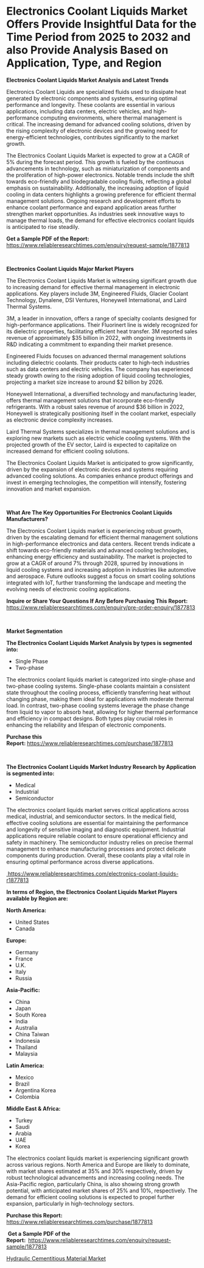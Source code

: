 <p><h1>Electronics Coolant Liquids Market Offers Provide Insightful Data for the Time Period from 2025 to 2032 and also Provide Analysis Based on Application, Type, and Region</h1></p><p><strong>Electronics Coolant Liquids Market Analysis and Latest Trends</strong></p>
<p><p>Electronics Coolant Liquids are specialized fluids used to dissipate heat generated by electronic components and systems, ensuring optimal performance and longevity. These coolants are essential in various applications, including data centers, electric vehicles, and high-performance computing environments, where thermal management is critical. The increasing demand for advanced cooling solutions, driven by the rising complexity of electronic devices and the growing need for energy-efficient technologies, contributes significantly to the market growth.</p><p>The Electronics Coolant Liquids Market is expected to grow at a CAGR of 5% during the forecast period. This growth is fueled by the continuous advancements in technology, such as miniaturization of components and the proliferation of high-power electronics. Notable trends include the shift towards eco-friendly and biodegradable cooling fluids, reflecting a global emphasis on sustainability. Additionally, the increasing adoption of liquid cooling in data centers highlights a growing preference for efficient thermal management solutions. Ongoing research and development efforts to enhance coolant performance and expand application areas further strengthen market opportunities. As industries seek innovative ways to manage thermal loads, the demand for effective electronics coolant liquids is anticipated to rise steadily.</p></p>
<p><strong>Get a Sample PDF of the Report:&nbsp;</strong> <a href="https://www.reliableresearchtimes.com/enquiry/request-sample/1877813?utm_campaign=2007&utm_medium=2&utm_source=Github&utm_content=ia&utm_term=04022025&utm_id=electronics-coolant-liquids">https://www.reliableresearchtimes.com/enquiry/request-sample/1877813</a></p>
<p>&nbsp;</p>
<p><strong>Electronics Coolant Liquids Major Market Players</strong></p>
<p><p>The Electronics Coolant Liquids Market is witnessing significant growth due to increasing demand for effective thermal management in electronic applications. Key players include 3M, Engineered Fluids, Glacier Coolant Technology, Dynalene, DSI Ventures, Honeywell International, and Laird Thermal Systems.</p><p>3M, a leader in innovation, offers a range of specialty coolants designed for high-performance applications. Their Fluorinert line is widely recognized for its dielectric properties, facilitating efficient heat transfer. 3M reported sales revenue of approximately $35 billion in 2022, with ongoing investments in R&D indicating a commitment to expanding their market presence.</p><p>Engineered Fluids focuses on advanced thermal management solutions including dielectric coolants. Their products cater to high-tech industries such as data centers and electric vehicles. The company has experienced steady growth owing to the rising adoption of liquid cooling technologies, projecting a market size increase to around $2 billion by 2026.</p><p>Honeywell International, a diversified technology and manufacturing leader, offers thermal management solutions that incorporate eco-friendly refrigerants. With a robust sales revenue of around $36 billion in 2022, Honeywell is strategically positioning itself in the coolant market, especially as electronic device complexity increases.</p><p>Laird Thermal Systems specializes in thermal management solutions and is exploring new markets such as electric vehicle cooling systems. With the projected growth of the EV sector, Laird is expected to capitalize on increased demand for efficient cooling solutions.</p><p>The Electronics Coolant Liquids Market is anticipated to grow significantly, driven by the expansion of electronic devices and systems requiring advanced cooling solutions. As companies enhance product offerings and invest in emerging technologies, the competition will intensify, fostering innovation and market expansion.</p></p>
<p>&nbsp;</p>
<p><strong>What Are The Key Opportunities For Electronics Coolant Liquids Manufacturers?</strong></p>
<p><p>The Electronics Coolant Liquids market is experiencing robust growth, driven by the escalating demand for efficient thermal management solutions in high-performance electronics and data centers. Recent trends indicate a shift towards eco-friendly materials and advanced cooling technologies, enhancing energy efficiency and sustainability. The market is projected to grow at a CAGR of around 7% through 2028, spurred by innovations in liquid cooling systems and increasing adoption in industries like automotive and aerospace. Future outlooks suggest a focus on smart cooling solutions integrated with IoT, further transforming the landscape and meeting the evolving needs of electronic cooling applications.</p></p>
<p><strong>Inquire or Share Your Questions If Any Before Purchasing This Report:</strong> <a href="https://www.reliableresearchtimes.com/enquiry/pre-order-enquiry/1877813?utm_campaign=2007&utm_medium=2&utm_source=Github&utm_content=ia&utm_term=04022025&utm_id=electronics-coolant-liquids">https://www.reliableresearchtimes.com/enquiry/pre-order-enquiry/1877813</a></p>
<p>&nbsp;</p>
<p><strong>Market Segmentation</strong></p>
<p><strong>The Electronics Coolant Liquids Market Analysis by types is segmented into:</strong></p>
<p><ul><li>Single Phase</li><li>Two-phase</li></ul></p>
<p><p>The electronics coolant liquids market is categorized into single-phase and two-phase cooling systems. Single-phase coolants maintain a consistent state throughout the cooling process, efficiently transferring heat without changing phase, making them ideal for applications with moderate thermal load. In contrast, two-phase cooling systems leverage the phase change from liquid to vapor to absorb heat, allowing for higher thermal performance and efficiency in compact designs. Both types play crucial roles in enhancing the reliability and lifespan of electronic components.</p></p>
<p><strong>Purchase this Report:&nbsp;</strong><a href="https://www.reliableresearchtimes.com/purchase/1877813?utm_campaign=2007&utm_medium=2&utm_source=Github&utm_content=ia&utm_term=04022025&utm_id=electronics-coolant-liquids">https://www.reliableresearchtimes.com/purchase/1877813</a></p>
<p>&nbsp;</p>
<p><strong>The Electronics Coolant Liquids Market Industry Research by Application is segmented into:</strong></p>
<p><ul><li>Medical</li><li>Industrial</li><li>Semiconductor</li></ul></p>
<p><p>The electronics coolant liquids market serves critical applications across medical, industrial, and semiconductor sectors. In the medical field, effective cooling solutions are essential for maintaining the performance and longevity of sensitive imaging and diagnostic equipment. Industrial applications require reliable coolant to ensure operational efficiency and safety in machinery. The semiconductor industry relies on precise thermal management to enhance manufacturing processes and protect delicate components during production. Overall, these coolants play a vital role in ensuring optimal performance across diverse applications.</p></p>
<p><a href="https://www.reliableresearchtimes.com/electronics-coolant-liquids-r1877813?utm_campaign=2007&utm_medium=2&utm_source=Github&utm_content=ia&utm_term=04022025&utm_id=electronics-coolant-liquids">&nbsp;https://www.reliableresearchtimes.com/electronics-coolant-liquids-r1877813</a></p>
<p><strong>In terms of Region, the Electronics Coolant Liquids Market Players available by Region are:</strong></p>
<p>
    <p> <strong> North America: </strong>
        <ul>
            <li>United States</li>
            <li>Canada</li>
        </ul>
        </p> 
    <p> <strong> Europe: </strong>
        <ul>
            <li>Germany</li>
            <li>France</li>
            <li>U.K.</li>
            <li>Italy</li>
            <li>Russia</li>
        </ul>
        </p> 
    <p> <strong> Asia-Pacific: </strong>
        <ul>
            <li>China</li>
            <li>Japan</li>
            <li>South Korea</li>
            <li>India</li>
            <li>Australia</li>
            <li>China Taiwan</li>
            <li>Indonesia</li>
            <li>Thailand</li>
            <li>Malaysia</li>
        </ul>
        </p> 
    <p> <strong> Latin America: </strong>
        <ul>
            <li>Mexico</li>
            <li>Brazil</li>
            <li>Argentina Korea</li>
            <li>Colombia</li>
        </ul>
        </p> 
    <p> <strong> Middle East & Africa: </strong>
        <ul>
            <li>Turkey</li>
            <li>Saudi</li>
            <li>Arabia</li>
            <li>UAE</li>
            <li>Korea</li>
        </ul>
    </p>
    </p>
<p><p>The electronics coolant liquids market is experiencing significant growth across various regions. North America and Europe are likely to dominate, with market shares estimated at 35% and 30% respectively, driven by robust technological advancements and increasing cooling needs. The Asia-Pacific region, particularly China, is also showing strong growth potential, with anticipated market shares of 25% and 10%, respectively. The demand for efficient cooling solutions is expected to propel further expansion, particularly in high-technology sectors.</p></p>
<p><strong>Purchase this Report: </strong><a href="https://www.reliableresearchtimes.com/purchase/1877813?utm_campaign=2007&utm_medium=2&utm_source=Github&utm_content=ia&utm_term=04022025&utm_id=electronics-coolant-liquids">https://www.reliableresearchtimes.com/purchase/1877813</a></p>
<p>&nbsp;<strong>Get a Sample PDF of the Report:&nbsp;&nbsp;</strong><a href="https://www.reliableresearchtimes.com/enquiry/request-sample/1877813?utm_campaign=2007&utm_medium=2&utm_source=Github&utm_content=ia&utm_term=04022025&utm_id=electronics-coolant-liquids">https://www.reliableresearchtimes.com/enquiry/request-sample/1877813</a></p>
<p><strong></strong></p>
<p><p><a href="https://github.com/angelajermaine/Market-Research-Report-List-5/blob/main/hydraulic-cementitious-material-market.md?utm_campaign=2007&utm_medium=2&utm_source=Github&utm_content=ia&utm_term=04022025&utm_id=electronics-coolant-liquids">Hydraulic Cementitious Material Market</a></p></p>